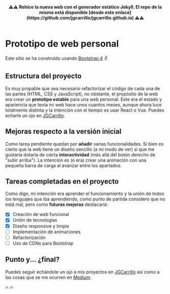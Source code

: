 <div align="center">
    <b>⚠️⚠️ Rehice la nueva web con el generador estático Jekyll. El repo de la misma está disponible [desde este enlace](https://github.com/jgcarrillo/jgcarrillo.github.io) ⚠️⚠️</b>
</div>

<br />

# Prototipo de web personal

Este sitio se ha construido usando [Bootstrap 4](https://getbootstrap.com/) :v:

## Estructura del proyecto

Es muy propable que sea necesario refactorizar el código de cada una de las partes (HTML, CSS y JavaScript), no obstante, el propósito de la web
era crear un **prototipo estable** para una web personal. Este era el estado y apariencia que tenía mi web hace unos cuantos meses, aunque ahora
luce totalmente distinta y la intención con el tiempo es usar React o Vue. Puedes echarle un ojo en [JGCarrillo](http://jgcarrillo.com/).

## Mejoras respecto a la versión inicial

Como tarea pendiente quedan por **añadir** varias funcionalidades. Si bien es cierto que la web tiene un diseño sencillo (a mi modo de ver)
si que me gustaría dotarla de cierta **interactividad** (más allá del botón derecho de "subir arriba"). La intención es (o era) crear
una animación con una pequeña barra de carga al avanzar entre los apartados.

## Tareas completadas en el proyecto

Como digo, mi intención era aprender el funcionamiento y la unión de todos los lenguajes que iba aprendiendo, como punto de partida
considero que no está mal, pero como **futuras mejoras** destacaría:

- [X] Creación de web funcional
- [X] Unión de tecnologías
- [X] Diseño responsive y limpio
- [ ] Implementación de animaciones
- [ ] Refactorización
- [ ] Uso de CDNs para Bootstrap

## Punto y... ¿final?

Puedes seguir echándole un ojo a mis proyectos en [JGCarrillo](http://jgcarrillo.com/) así como a las cosas que se me ocurren en
[Medium](https://medium.com/@ysjgomez).

:fire: :fire:
